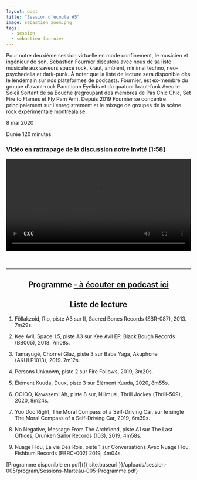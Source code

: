 ```yaml
---
layout: post
title: "Session d'écoute #5"
image: sebastien_zoom.png
tags:
  - session
  - sébastien-fournier
---
```

Pour notre deuxième session virtuelle en mode confinement, le musicien et ingénieur de son, Sébastien Fournier discutera avec nous de sa liste musicale aux saveurs space rock, kraut, ambient, minimal techno, neo-psychedelia et dark-punk. À noter que la liste de lecture sera disponible dès le lendemain sur nos plateformes de podcasts. Fournier, est ex-membre du groupe d'avant-rock Panoticon Eyelids et du quatuor kraut-funk Avec le Soleil Sortant de sa Bouche (regroupant des membres de Pas Chic Chic, Set Fire to Flames et Fly Pam Am). Depuis 2019 Fournier se concentre principalement sur l'enregistrement et le mixage de groupes de la scène rock expérimentale montréalaise.


8 mai  2020

Durée 120 minutes


<!-- Video -->
<!-- Sur Facebook: https://www.facebook.com/sessionsmarteau/ -->

### Vidéo en rattrapage de la discussion notre invité  [1:58]

<!-- Video -->
<center>
<video width="100%" controls>
  <source src="https://media.sessionsmarteau.com/sessions-marteau/session-virtuelle/videos/session-05-sebastien-fournier.mp4#t=9" type="video/mp4">
  Your browser does not support HTML video.
</video>
</center>

<br>
<br>



<div id="programme"></div>
<hr>

<h2 style="text-align: center;">
Programme <a href="https://sessionsmarteau.com/musique/#podcasts">- à écouter en podcast ici</a>
</h2>

<h2 style="text-align: center;">
Liste de lecture
</h2>


1. Föllakzoid, Rio, piste A3 sur II, Sacred Bones Records (SBR-087), 2013. 7m29s.

2. Kee Avil, Space 1.5, piste A3 sur Kee Avil EP, Black Bough Records (BB005), 2018. 7m08s.

3. Tamayugé, Chornei Glaz, piste 3 sur Baba Yaga, Akuphone (AKULP1013), 2019. 7m12s.

4. Persons Unknown, piste 2 sur Fire Follows, 2019, 3m20s.

5. Élément Kuuda, Duux, piste 3 sur Élément Kuuda, 2020, 8m55s.

6. OOIOO, Kawasemi Ah, piste 8 sur, Nijimusi, Thrill Jockey (Thrill-509), 2020, 8m24s.

7. Yoo Doo Right, The Moral Compass of a Self-Driving Car, sur le single The Moral Compass of a Self-Driving Car, 2019, 6m39s.

8. No Negative, Message From The Archfiend, piste A1 sur The Last Offices, Drunken Sailor Records (103), 2019, 4m58s. 

9. Nuage Flou, La vie Des Rois, piste 1 sur Conversations Avec Nuage Flou, Fishbum Records (FBRC-002) 2019, 4m04s. 




[Programme disponible en pdf]({{ site.baseurl }}/uploads/session-005/program/Sessions-Marteau-005-Programme.pdf)


